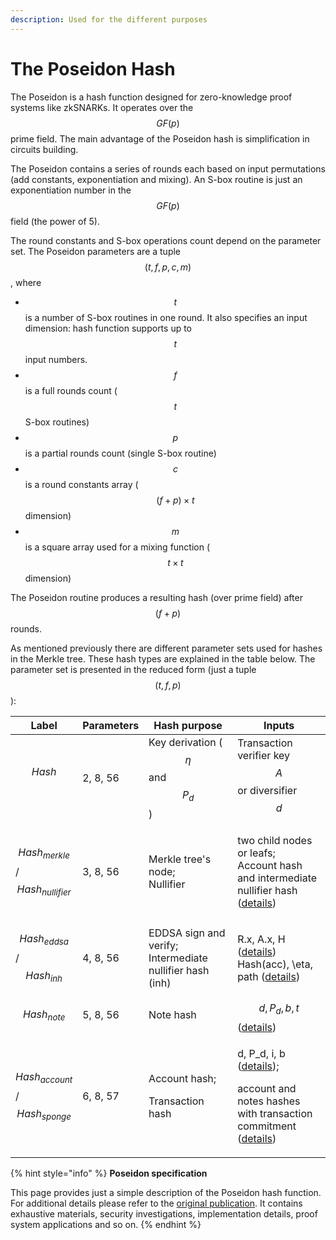 ```yaml
---
description: Used for the different purposes
---
```


# The Poseidon Hash

The Poseidon is a hash function designed for zero-knowledge proof systems like zkSNARKs. It operates over the $$GF(p)$$ prime field. The main advantage of the Poseidon hash is simplification in circuits building.

The Poseidon contains a series of rounds each based on input permutations (add constants, exponentiation and mixing). An S-box routine is just an exponentiation number in the $$GF(p)$$ field (the power of 5).

The round constants and S-box operations count depend on the parameter set. The Poseidon parameters are a tuple $$(t, f, p, c, m)$$, where

* $$t$$ is a number of S-box routines in one round. It also specifies an input dimension: hash function supports up to $$t$$ input numbers.
* $$f$$ is a full rounds count ($$t$$ S-box routines)
* $$p$$ is a partial rounds count (single S-box routine)
* $$c$$ is a round constants array ($$(f+p) \times t$$ dimension)
* $$m$$ is a square array used for a mixing function ($$t \times t$$ dimension)

The Poseidon routine produces a resulting hash (over prime field) after $$(f+p)$$ rounds.

As mentioned previously there are different parameter sets used for hashes in the Merkle tree. These hash types are explained in the table below. The parameter set is presented in the reduced form (just a tuple$$(t, f, p)$$):&#x20;

| Label                                   | Parameters | Hash purpose                                              | Inputs                                                                                                                                                                                                                                                                                                  |
| --------------------------------------- | ---------- | --------------------------------------------------------- | ------------------------------------------------------------------------------------------------------------------------------------------------------------------------------------------------------------------------------------------------------------------------------------------------------- |
| $$Hash$$​                               | 2, 8, 56   | Key derivation ($$\eta$$ and $$P_d$$)                     | Transaction verifier key$$A$$ or diversifier $$d$$                                                                                                                                                                                                                                                      |
| $$Hash_{merkle}$$/ $$Hash_{nullifier}$$ | 3, 8, 56   | <p>Merkle tree's node;<br>Nullifier</p>                   | <p>two child nodes or leafs;<br>Account hash and intermediate nullifier hash (<a href="../transaction-overview/the-nullifiers.md">details</a>)</p>                                                                                                                                                      |
| $$Hash_{eddsa}$$/$$Hash_{inh}$$         | 4, 8, 56   | EDDSA sign and verify;  Intermediate nullifier hash (inh) | <p><span class="math">R.x, A.x, H</span>​ (<a href="../transaction-overview/signing-a-transaction.md#signing">details</a>)<br><span class="math">Hash(acc)</span>, <span class="math">\eta</span>, <span class="math">path</span> (<a href="../transaction-overview/the-nullifiers.md">details</a>)</p> |
| $$Hash_{note}$$                         | 5, 8, 56   | Note hash                                                 | $$d, P_d, b, t$$ ([details](../account-and-notes/notes.md))                                                                                                                                                                                                                                             |
| $$Hash_{account}$$/$$Hash_{sponge}$$    | 6, 8, 57   | <p>Account hash;</p><p>Transaction hash</p>               | <p><span class="math">d, P_d, i, b</span> (<a href="../account-and-notes/accounts.md">details</a>)​;</p><p>account and notes hashes with transaction commitment (<a href="../transaction-overview/signing-a-transaction.md#transaction-hashing">details</a>)</p>                                        |

{% hint style="info" %}
**Poseidon specification**

This page provides just a simple description of the Poseidon hash function. For additional details please refer to the [original publication](https://eprint.iacr.org/2019/458.pdf). It contains exhaustive materials, security investigations, implementation details, proof system applications and so on.
{% endhint %}

